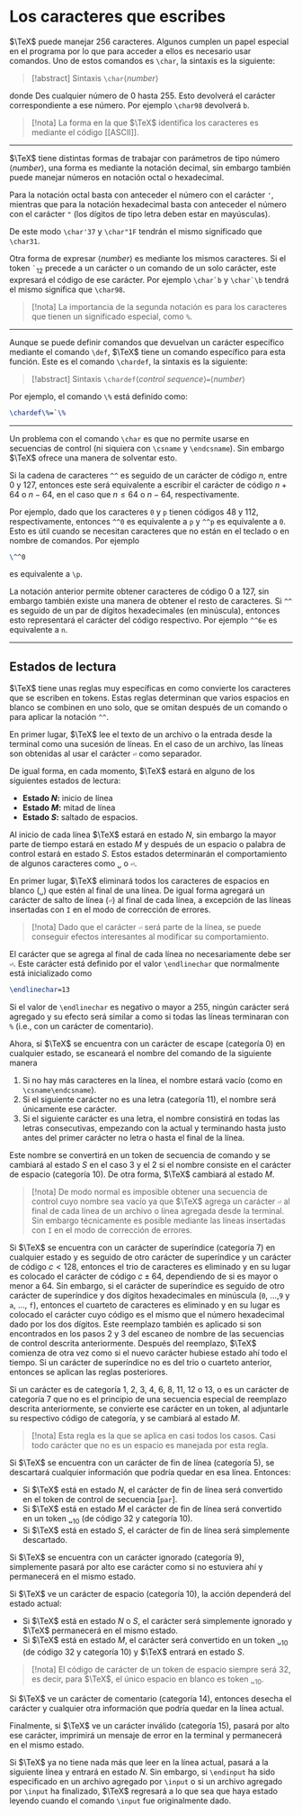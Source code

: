 # Los caracteres que escribes

$\TeX$ puede manejar 256 caracteres. Algunos cumplen un papel especial en el programa por lo que para acceder a ellos es necesario usar comandos. Uno de estos comandos es `\char`, la sintaxis es la siguiente:
> [!abstract] Sintaxis
> `\char`⟨_number_⟩

donde Des cualquier número de 0 hasta 255. Esto devolverá el carácter correspondiente a ese número. Por ejemplo `\char98` devolverá `b`.

> [!nota]
> La forma en la que $\TeX$ identifica los caracteres es mediante el código [[ASCII]]. 

---
$\TeX$ tiene distintas formas de trabajar con parámetros de tipo número ⟨_number_⟩, una forma es mediante la notación decimal, sin embargo también puede manejar números en notación octal o hexadecimal.

Para la notación octal basta con anteceder el número con el carácter `'`, mientras que para la notación hexadecimal basta con anteceder el número con el carácter `"` (los dígitos de tipo letra deben estar en mayúsculas).

De este modo `\char'37` y `\char"1F` tendrán el mismo significado que `\char31`.

Otra forma de expresar ⟨_number_⟩ es mediante los mismos caracteres. Si el token `` ` ``$_{12}$ precede a un carácter o un comando de un solo carácter, este expresará el código de ese carácter. Por ejemplo ``\char`b`` y ``\char`\b`` tendrá el mismo significa que `\char98`.

>[!nota]
> La importancia de la segunda notación es para los caracteres que tienen un significado especial, como `%`.

---
Aunque se puede definir comandos que devuelvan un carácter específico mediante el comando `\def`, $\TeX$ tiene un comando específico para esta función. Este es el comando `\chardef`, la sintaxis es la siguiente:
> [!abstract] Sintaxis
> `\chardef`⟨_control sequence_⟩`=`⟨_number_⟩

Por ejemplo, el comando `\%` está definido como:
```tex
\chardef\%=`\%
```

---
Un problema con el comando `\char` es que no permite usarse en secuencias de control (ni siquiera con `\csname` y `\endcsname`). Sin embargo $\TeX$ ofrece una manera de solventar esto.

Si la cadena de caracteres `^^` es seguido de un carácter de código $n$, entre 0 y 127, entonces este será equivalente a escribir el carácter de código $n+64$ o $n-64$, en el caso que $n \leq 64$ o $n-64$, respectivamente.

Por ejemplo, dado que los caracteres `0` y `p` tienen códigos 48 y 112, respectivamente, entonces `^^0` es equivalente a `p` y `^^p` es equivalente a `0`. Esto es útil cuando se necesitan caracteres que no están en el teclado o en nombre de comandos. Por ejemplo
```tex
\^^0
```
es equivalente a `\p`.

La notación anterior permite obtener caracteres de código 0 a 127, sin embargo también existe una manera de obtener el resto de caracteres. Si `^^` es seguido de un par de dígitos hexadecimales (en minúscula), entonces esto representará el carácter del código respectivo. Por ejemplo `^^6e` es equivalente a `n`.

---
## Estados de lectura

$\TeX$ tiene unas reglas muy específicas en como convierte los caracteres que se escriben en tokens. Estas reglas determinan que varios espacios en blanco se combinen en uno solo, que se omitan después de un comando o para aplicar la notación `^^`.

En primer lugar, $\TeX$ lee el texto de un archivo o la entrada desde la terminal como una sucesión de líneas. En el caso de un archivo, las líneas son obtenidas al usar el carácter `⏎` como separador.

De igual forma, en cada momento, $\TeX$ estará en alguno de los siguientes estados de lectura:
- **Estado $N$:** inicio de línea
- **Estado $M$:** mitad de línea
- **Estado $S$:** saltado de espacios.

Al inicio de cada línea $\TeX$ estará en estado $N$, sin embargo la mayor parte de tiempo estará en estado $M$ y después de un espacio o palabra de control estará en estado $S$. Estos estados determinarán el comportamiento de algunos caracteres como `␣` o `⏎`.

En primer lugar, $\TeX$ eliminará todos los caracteres de espacios en blanco (`␣`) que estén al final de una línea. De igual forma agregará un carácter de salto de línea (`⏎`) al final de cada línea, a excepción de las líneas insertadas con `I` en el modo de corrección de errores.

>[!nota]
>Dado que el carácter `⏎` será parte de la línea, se puede conseguir efectos interesantes al modificar su comportamiento.

El carácter que se agrega al final de cada línea no necesariamente debe ser `⏎`. Este carácter está definido por el valor `\endlinechar` que normalmente está inicializado como
```tex
\endlinechar=13
```
Si el valor de `\endlinechar` es negativo o mayor a 255, ningún carácter será agregado y su efecto será similar a como si todas las líneas terminaran con `%` (i.e., con un carácter de comentario).  

Ahora, si $\TeX$ se encuentra con un carácter de escape (categoría 0) en cualquier estado, se escaneará el nombre del comando de la siguiente manera
1. Si no hay más caracteres en la línea, el nombre estará vacío (como en `\csname\endcsname`).
2. Si el siguiente carácter no es una letra (categoría 11), el nombre será únicamente ese carácter.
3. Si el siguiente carácter es una letra, el nombre consistirá en todas las letras consecutivas, empezando con la actual y terminando hasta justo antes del primer carácter no letra o hasta el final de la línea.

Este nombre se convertirá en un token de secuencia de comando y se cambiará al estado $S$ en el caso 3 y el 2 si el nombre consiste en el carácter de espacio (categoría 10). De otra forma, $\TeX$ cambiará al estado $M$.

>[!nota]
>De modo normal es imposible obtener una secuencia de control cuyo nombre sea vacío ya que $\TeX$ agrega un carácter `⏎` al final de cada línea de un archivo o línea agregada desde la terminal. Sin embargo técnicamente es posible mediante las líneas insertadas con `I` en el modo de corrección de errores.

Si $\TeX$ se encuentra con un carácter de superíndice (categoría 7) en cualquier estado y es seguido de otro carácter de superíndice y un carácter de código $c<128$, entonces el trio de caracteres es eliminado y en su lugar es colocado el carácter de código $c\pm64$, dependiendo de si es mayor o menor a 64. Sin embargo, si el carácter de superíndice es seguido de otro carácter de superíndice y dos dígitos hexadecimales en minúscula (`0`, …,`9` y `a`, …, `f`), entonces el cuarteto de caracteres es eliminado y en su lugar es colocado el carácter cuyo código es el mismo que el número hexadecimal dado por los dos dígitos. Este reemplazo también es aplicado si son encontrados en los pasos 2 y 3 del escaneo de nombre de las secuencias de control descrita anteriormente. Después del reemplazo, $\TeX$ comienza de otra vez como si el nuevo carácter hubiese estado ahí todo el tiempo. Si un carácter de superíndice no es del trio o cuarteto anterior, entonces se aplican las reglas posteriores.

Si un carácter es de categoría 1, 2, 3, 4, 6, 8, 11, 12 o 13, o es un carácter de categoría 7 que no es el principio de una secuencia especial de reemplazo descrita anteriormente, se convierte ese carácter en un token, al adjuntarle su respectivo código de categoría, y se cambiará al estado $M$.
>[!nota]
>Esta regla es la que se aplica en casi todos los casos. Casi todo carácter que no es un espacio es manejada por esta regla.

Si $\TeX$ se encuentra con un carácter de fin de línea (categoría 5), se descartará cualquier información que podría quedar en esa línea. Entonces:
- Si $\TeX$ está en estado $N$, el carácter de fin de línea será convertido en el token de control de secuencia [`par`].
- Si $\TeX$ está en estado $M$ el carácter de fin de línea será convertido en un token `␣`$_{10}$ (de código 32 y categoría 10).
- Si $\TeX$ está en estado $S$, el carácter de fin de línea será simplemente descartado.

Si $\TeX$ se encuentra con un carácter ignorado (categoría 9), simplemente pasará por alto ese carácter como si no estuviera ahí y permanecerá en el mismo estado.

Si $\TeX$ ve un carácter de espacio (categoría 10), la acción dependerá del estado actual:
- Si $\TeX$ está en estado $N$ o $S$, el carácter será simplemente ignorado y $\TeX$ permanecerá en el mismo estado.
- Si $\TeX$ está en estado $M$, el carácter será convertido en un token `␣`$_{10}$ (de código 32 y categoría 10) y $\TeX$ entrará en estado $S$.
>[!nota]
>El código de carácter de un token de espacio siempre será 32, es decir, para $\TeX$, el único espacio en blanco es token `␣`$_{10}$.

Si $\TeX$ ve un carácter de comentario (categoría 14), entonces desecha el carácter y cualquier otra información que podría quedar en la línea actual.

Finalmente, si $\TeX$ ve un carácter inválido (categoría 15), pasará por alto ese carácter, imprimirá un mensaje de error en la terminal y permanecerá en el mismo estado.

Si $\TeX$ ya no tiene nada más que leer en la línea actual, pasará a la siguiente línea y entrará en estado $N$. Sin embargo, si `\endinput` ha sido especificado en un archivo agregado por `\input` o si un archivo agregado por `\input` ha finalizado, $\TeX$ regresará a lo que sea que haya estado leyendo cuando el comando `\input` fue originalmente dado. 
